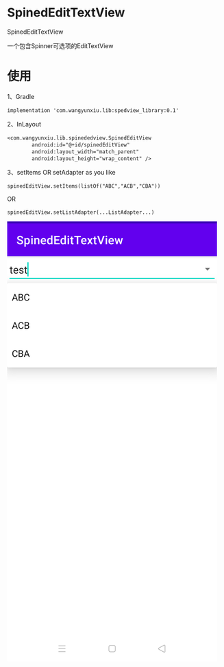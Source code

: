# SpinedEditTextView
SpinedEditTextView

一个包含Spinner可选项的EditTextView

# 使用
1、Gradle
```
implementation 'com.wangyunxiu.lib:spedview_library:0.1'
```
2、InLayout
```
<com.wangyunxiu.lib.spinededview.SpinedEditView
        android:id="@+id/spinedEditView"
        android:layout_width="match_parent"
        android:layout_height="wrap_content" />
```
3、setItems OR  setAdapter    as you like
```
spinedEditView.setItems(listOf("ABC","ACB","CBA"))
```
  OR
```
spinedEditView.setListAdapter(...ListAdapter...)
```


![](https://github.com/15563988825/SpinedEditTextView/blob/master/art/1.png)
